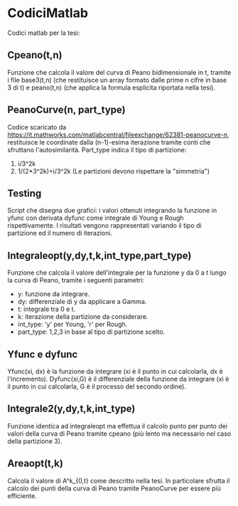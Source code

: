 # CodiciMatlab
Codici matlab per la tesi:

## Cpeano(t,n)
Funzione che calcola il valore del curva di Peano bidimensionale in t, tramite i file base3(t,n) (che restituisce un array formato dalle prime n cifre in base 3 di t) e peano(t,n) (che applica la formula esplicita riportata nella tesi).

## PeanoCurve(n, part_type)
Codice scaricato da https://it.mathworks.com/matlabcentral/fileexchange/62381-peanocurve-n, restituisce le coordinate dalla (n-1)-esima iterazione tramite conti che sfruttano l'autosimilarità. Part_type indica il tipo di partizione: 
1) i/3^2k 
2) 1/(2*3^2k)+i/3^2k
(Le partizioni devono rispettare la "simmetria")

## Testing
Script che disegna due grafici: i valori ottenuti integrando la funzione in yfunc con derivata dyfunc come integrale di Young e Rough rispettivamente. I risultati vengono rappresentati variando il tipo di partizione ed il numero di iterazioni.

## Integraleopt(y,dy,t,k,int_type,part_type)
Funzione che calcola il valore dell'integrale per la funzione y da 0 a t lungo la curva di Peano, tramite i seguenti parametri:
- y: funzione da integrare.
- dy: differenziale di y da applicare a Gamma.
- t: integrale tra 0 e t.
- k: iterazione della partizione da considerare.
- int_type: 'y' per Young, 'r' per Rough.
- part_type: 1,2,3 in base al tipo di partizione scelto.

## Yfunc e dyfunc
Yfunc(xi, dx) è la funzione da integrare (xi è il punto in cui calcolarla, dx è l'incremento). 
Dyfunc(xi,G) è il differenziale della funzione da integrare (xi è il punto in cui calcolarla, G è il processo del secondo ordine).

## Integrale2(y,dy,t,k,int_type)
Funzione identica ad integraleopt ma effettua il calcolo punto per punto dei valori della curva di Peano tramite cpeano (più lento ma necessario nel caso della partizione 3).

## Areaopt(t,k)
Calcola il valore di A^k_{0,t} come descritto nella tesi. In particolare sfrutta il calcolo dei punti della curva di Peano tramite PeanoCurve per essere più efficiente.



